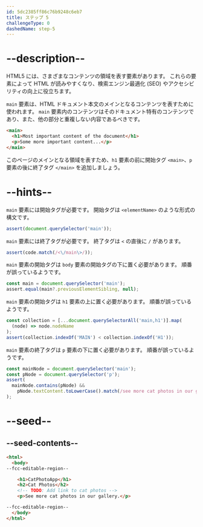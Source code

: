```yaml
---
id: 5dc2385ff86c76b9248c6eb7
title: ステップ 5
challengeType: 0
dashedName: step-5
---
```


# --description--

HTML5 には、さまざまなコンテンツの領域を表す要素があります。 これらの要素によって HTML が読みやすくなり、検索エンジン最適化 (SEO) やアクセシビリティの向上に役立ちます。

`main` 要素は、HTML ドキュメント本文のメインとなるコンテンツを表すために使われます。 `main` 要素内のコンテンツはそのドキュメント特有のコンテンツであり、また、他の部分と重複しない内容であるべきです。

```html
<main>
  <h1>Most important content of the document</h1>
  <p>Some more important content...</p>
</main>
```

このページのメインとなる領域を表すため、`h1` 要素の前に開始タグ `<main>`、`p` 要素の後に終了タグ `</main>` を追加しましょう。

# --hints--

`main` 要素には開始タグが必要です。 開始タグは `<elementName>` のような形式の構文です。

```js
assert(document.querySelector('main'));
```

`main` 要素には終了タグが必要です。 終了タグは `<` の直後に `/` があります。

```js
assert(code.match(/<\/main\>/));
```

`main` 要素の開始タグは `body` 要素の開始タグの下に置く必要があります。 順番が誤っているようです。

```js
const main = document.querySelector('main');
assert.equal(main?.previousElementSibling, null);
```

`main` 要素の開始タグは `h1` 要素の上に置く必要があります。 順番が誤っているようです。

```js
const collection = [...document.querySelectorAll('main,h1')].map(
  (node) => node.nodeName
);
assert(collection.indexOf('MAIN') < collection.indexOf('H1'));
```

`main` 要素の終了タグは `p` 要素の下に置く必要があります。 順番が誤っているようです。

```js
const mainNode = document.querySelector('main');
const pNode = document.querySelector('p');
assert(
  mainNode.contains(pNode) &&
    pNode.textContent.toLowerCase().match(/see more cat photos in our gallery/)
);
```

# --seed--

## --seed-contents--

```html
<html>
  <body>
--fcc-editable-region--

    <h1>CatPhotoApp</h1>
    <h2>Cat Photos</h2>
    <!-- TODO: Add link to cat photos -->
    <p>See more cat photos in our gallery.</p>

--fcc-editable-region--
  </body>
</html>
```

